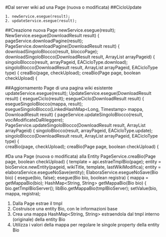 #Dal server wiki ad una Page (nuova o modificata)
##CicloUpdate

    1. newService.esegue(result);
    2. updateService.esegue(result);

##Creazione nuova Page
    newService.esegue(result);
        NewService.esegue(DownloadResult result) {
        pageService.downloadPagine(result);
            PageService.downloadPagine(DownloadResult result) {
            downloadSingoloBlocco(result, bloccoPage);
            downloadSingoloBlocco(DownloadResult result, ArrayList<Long> arrayPageid) {
            singoloBlocco(result, arrayPageid, EACicloType.download);
            singoloBlocco(DownloadResult result, ArrayList<Long> arrayPageid, EACicloType type) {
            creaBio(page, checkUpload);
            creaBio(Page page, boolean checkUpload) {
                    
##Aggiornamento Page di una pagina wiki esistente
    updateService.esegue(result);
        UpdateService.esegue(DownloadResult result) {
        esegueCiclo(result);
        esegueCiclo(DownloadResult result) {
        esegueSingoloBlocco(mappa, result);
        esegueSingoloBlocco(LinkedHashMap<Long, Timestamp> mappa, DownloadResult result) {
        pageService.updateSingoloBlocco(result, vociModificateDaRileggere);
            PageService.updateSingoloBlocco(DownloadResult result, ArrayList<Long> arrayPageid) {
            singoloBlocco(result, arrayPageid, EACicloType.update);
            singoloBlocco(DownloadResult result, ArrayList<Long> arrayPageid, EACicloType type) {       
            creaBio(page, checkUpload);
            creaBio(Page page, boolean checkUpload) {
    

#Da una Page (nuova o modificata) alla Entity
            PageService.creaBio(Page page, boolean checkUpload) {
            template = api.estraeTmplBio(page);
            entity = bioService.newEntity(pageid, wikiTitle, template, lastWikiModifica);
            entity = elaboraService.esegueNoSave(entity);
                ElaboraService.esegueNoSave(Bio bio) {
                esegue(bio, false);
                esegue(Bio bio, boolean registra) {
                mappa = getMappaBio(bio);
                    HashMap<String, String> getMappaBio(Bio bio) {
                    bio.getTmplBioServer();
                    libBio.getMappaBio(tmplBioServer);
                setValue(bio, mappa, registra);
1. Dalla Page estrae il tmpl
2. Costruisce una entity Bio, con le informazioni base
3. Crea una mappa HashMap<String, String> estraendola dal tmpl interno (originale) della entity Bio
4. Utilizza i valori della mappa per regolare le singole property della entity Bio
